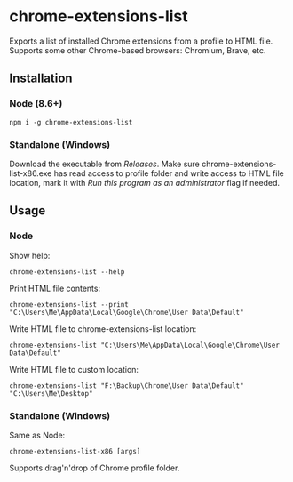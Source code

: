 # chrome-extensions-list

Exports a list of installed Chrome extensions from a profile to HTML file. Supports some other Chrome-based browsers: Chromium, Brave, etc.

## Installation

### Node (8.6+)

```
npm i -g chrome-extensions-list
```

### Standalone (Windows)

Download the executable from *Releases*. Make sure chrome-extensions-list-x86.exe has read access to profile folder and write access to HTML file location, mark it with *Run this program as an administrator* flag if needed.

## Usage

### Node

Show help:
```
chrome-extensions-list --help
```

Print HTML file contents:
```
chrome-extensions-list --print "C:\Users\Me\AppData\Local\Google\Chrome\User Data\Default"
```

Write HTML file to chrome-extensions-list location:
```
chrome-extensions-list "C:\Users\Me\AppData\Local\Google\Chrome\User Data\Default"
```

Write HTML file to custom location:
```
chrome-extensions-list "F:\Backup\Chrome\User Data\Default" "C:\Users\Me\Desktop"
```

### Standalone (Windows)

Same as Node:

```
chrome-extensions-list-x86 [args]
```

Supports drag'n'drop of Chrome profile folder.
